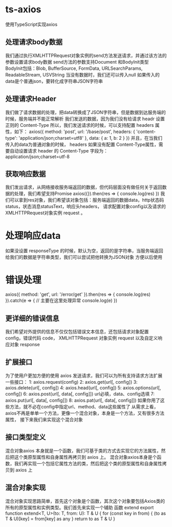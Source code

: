 # ts-axios
使用TypeScript实现axios

## 处理请求body数据
我们通过执行XMLHTTPRequest对象实例的send方法发送请求，并通过该方法的参数设置请求body数据
send方法的参数支持Document 和BodyInit类型
BodyInit包括：Blob, BufferSource, FormData, URLSearchParams, ReadableStream, USVString
当没有数据时，我们还可以传入null
如果传入的data是个普通json，要转化成字符串JSON字符串

## 处理请求Header
我们做了请求数据的处理，把data转换成了JSON字符串，但是数据到达服务端的时候，服务端并不能正常解析
我们发送的数据，因为我们没有给请求 headr 设置正则的 Content-Type
所以，我们发送请求的时候，可以支持配置 headers 属性，如下：
axios({
  method: 'post',
  url: '/base/post',
  headers: {
    'content-type': 'application/json;charset=utf8'
  },
  data: {
    a: 1,
    b: 2
  }
})
并且，在当我们传入的data为普通对象的时候， headers 如果没有配置 Content-Type属性，需要自动设置请求 header 的
Content-Type 字段为： application/json;charset=utf-8

## 获取响应数据
我们发出请求，从网络接收服务端返回的数据，但代码层面没有做任何关于返回数据的处理，我们希望支持Promise
axios({}).then(res => { console.log(res) })
我们可以拿到res对象，我们希望该对象包括：服务端返回的数据data，http状态码status，状态消息statusText，响应头headers，
请求配置对象config以及请求的XMLHTTPRequest对象实例 request 。

# 处理响应data
如果没设置 responseType 的时候，默认为空，返回的是字符串，当服务端返回给我们的数据是字符串类型，我们可以尝试把他转换为JSON对象
方便以后使用

# 错误处理
axios({
  method: 'get',
  url: '/error/get'
}).then(res => {
  console.log(res)
}).catch(e => {
  // 主要在这里处理异常
  console.log(e)
})

## 更详细的错误信息
我们希望对外提供的信息不仅仅包括错误文本信息，还包括请求对象配置 config，错误代码 code， XMLHTTPRequest 对象实例
request 以及自定义响应对象 response

## 扩展接口
为了使用户更加方便的使用 axios 发送请求，我们可以为所有支持请求方法扩展一些接口：
1: axios.request(config)
2: axios.get(url[, config])
3: axios.delete(url[, config])
4: axios.head(url[, config])
5: axios.options(url[, config])
6: axios.post(url[, data[, config]]) url必填，data、config选填
7: axios.put(url[, data[, config]])
8: axios.pat(url[, data[, config]])
如果你用了这些方法，就不必在config中指定url、method、data这些属性了
从需求上看，axios不再是单单一个方法，更像一个混合对象，本身是一个方法，又有很多方法属性，
接下来我们来实现这个混合对象

## 接口类型定义
混合对象axios 本身就是一个函数，我们可基于类的方式去实现它的方法属性，然后把这个类原型属性和自身属性再拷贝到 axios 上。
混合对象axios本身是个函数，我们再实现一个包括它属性方法的类，然后把这个类的原型属性和自身属性拷贝到 axios 上

## 混合对象实现
混合对象实现思路简单，首先这个对象是个函数，其次这个对象要包括Axios类的所有的原型属性和实例类型。我们首先来实现一个辅助
函数  extend
export function extend<T, U>(to: T, from: U): T & U {
  for (const key in from) {
    (to as T & U)[key] = from[key] as any
  }
  return to as T & U
}
